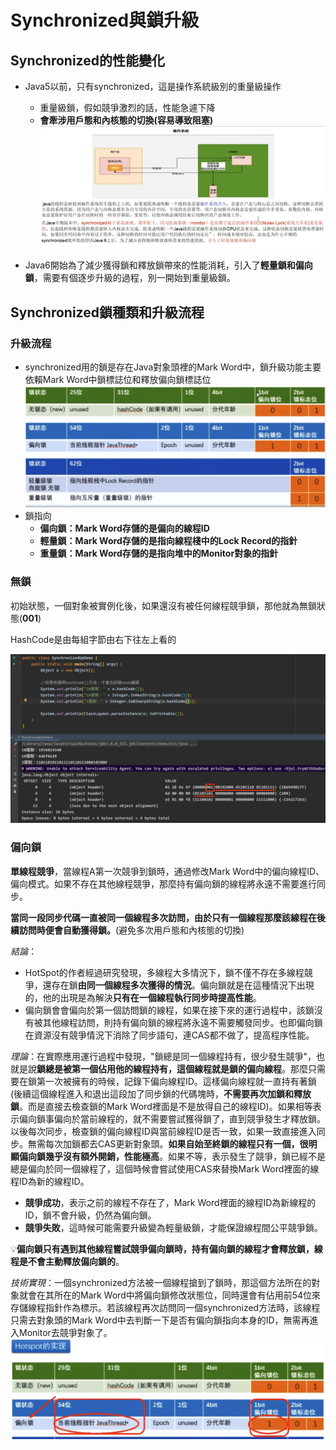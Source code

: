 # Synchronized與鎖升級


## Synchronized的性能變化

* Java5以前，只有synchronized，這是操作系統級別的重量級操作

  * 重量級鎖，假如競爭激烈的話，性能急遽下降
  * **會牽涉用戶態和內核態的切換(容易導致阻塞)**![image.png](./assets/image.png)
* Java6開始為了減少獲得鎖和釋放鎖帶來的性能消耗，引入了**輕量鎖和偏向鎖**，需要有個逐步升級的過程，別一開始到重量級鎖。

## Synchronized鎖種類和升級流程

### 升級流程

* synchronized用的鎖是存在Java對象頭裡的Mark Word中，鎖升級功能主要依賴Mark Word中鎖標誌位和釋放偏向鎖標誌位![image.png](./assets/1709091816427-image.png)
* 鎖指向
  * **偏向鎖：Mark Word存儲的是偏向的線程ID**
  * **輕量鎖：Mark Word存儲的是指向線程棧中的Lock Record的指針**
  * **重量鎖：Mark Word存儲的是指向堆中的Monitor對象的指針**

### 無鎖

初始狀態，一個對象被實例化後，如果還沒有被任何線程競爭鎖，那他就為無鎖狀態(**001**)

HashCode是由每組字節由右下往左上看的

![image.png](./assets/1709093089109-image.png)

### 偏向鎖

**單線程競爭**，當線程A第一次競爭到鎖時，通過修改Mark Word中的偏向線程ID、偏向模式。如果不存在其他線程競爭，那麼持有偏向鎖的線程將永遠不需要進行同步。

**當同一段同步代碼一直被同一個線程多次訪問，由於只有一個線程那麼該線程在後續訪問時便會自動獲得鎖。**(避免多次用戶態和內核態的切換)

*結論*：

* HotSpot的作者經過研究發現，多線程大多情況下，鎖不僅不存在多線程競爭，還存在鎖**由同一個線程多次獲得的情況**。偏向鎖就是在這種情況下出現的，他的出現是為解決**只有在一個線程執行同步時提高性能**。
* 偏向鎖會會偏向於第一個訪問鎖的線程，如果在接下來的運行過程中，該鎖沒有被其他線程訪問，則持有偏向鎖的線程將永遠不需要觸發同步。也即偏向鎖在資源沒有競爭情況下消除了同步語句，連CAS都不做了，提高程序性能。

*理論*：在實際應用運行過程中發現，"鎖總是同一個線程持有，很少發生競爭"，也就是說**鎖總是被第一個佔用他的線程持有，這個線程就是鎖的偏向線程**。那麼只需要在鎖第一次被擁有的時候，記錄下偏向線程ID。這樣偏向線程就一直持有著鎖(後續這個線程進入和退出這段加了同步鎖的代碼塊時，**不需要再次加鎖和釋放鎖**。而是直接去檢查鎖的Mark Word裡面是不是放得自己的線程ID)。如果相等表示偏向鎖事偏向於當前線程的，就不需要嘗試獲得鎖了，直到競爭發生才釋放鎖。以後每次同步，檢查鎖的偏向線程ID與當前線程ID是否一致，如果一致直接進入同步。無需每次加鎖都去CAS更新對象頭。**如果自始至終鎖的線程只有一個，很明顯偏向鎖幾乎沒有額外開銷，性能極高**。如果不等，表示發生了競爭，鎖已經不是總是偏向於同一個線程了，這個時候會嘗試使用CAS來替換Mark Word裡面的線程ID為新的線程ID。

* **競爭成功**，表示之前的線程不存在了，Mark Word裡面的線程ID為新線程的ID，鎖不會升級，仍然為偏向鎖。
* **競爭失敗**，這時候可能需要升級變為輕量級鎖，才能保證線程間公平競爭鎖。

💡**偏向鎖只有遇到其他線程嘗試競爭偏向鎖時，持有偏向鎖的線程才會釋放鎖，線程是不會主動釋放偏向鎖的**。

*技術實現*：一個synchronized方法被一個線程搶到了鎖時，那這個方法所在的對象就會在其所在的Mark Word中將偏向鎖修改狀態位，同時還會有佔用前54位來存儲線程指針作為標示。若該線程再次訪問同一個synchronized方法時，該線程只需去對象頭的Mark Word中去判斷一下是否有偏向鎖指向本身的ID，無需再進入Monitor去競爭對象了。![image.png](./assets/1709140504865-image.png)

